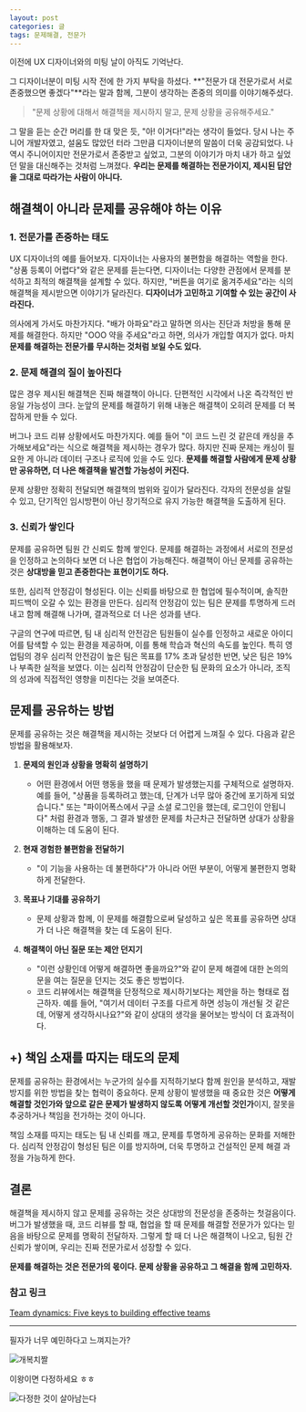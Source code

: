 ```yaml
---
layout: post
categories: 글
tags: 문제해결, 전문가
---
```


이전에 UX 디자이너와의 미팅 날이 아직도 기억난다. 

그 디자이너분이 미팅 시작 전에 한 가지 부탁을 하셨다. **"전문가 대 전문가로서 서로 존중했으면 좋겠다"**라는 말과 함께, 그분이 생각하는 존중의 의미를 이야기해주셨다.

> "문제 상황에 대해서 해결책을 제시하지 말고, 문제 상황을 공유해주세요."

그 말을 듣는 순간 머리를 한 대 맞은 듯, "아! 이거다!"라는 생각이 들었다.
당시 나는 주니어 개발자였고, 설움도 많았던 터라 그만큼 디자이너분의 말씀이 더욱 공감되었다. 나 역시 주니어이지만 전문가로서 존중받고 싶었고, 그분의 이야기가 마치 내가 하고 싶었던 말을 대신해주는 것처럼 느껴졌다. 
**우리는 문제를 해결하는 전문가이지, 제시된 답안을 그대로 따라가는 사람이 아니다.**

## 해결책이 아니라 문제를 공유해야 하는 이유

### 1. 전문가를 존중하는 태도
UX 디자이너의 예를 들어보자. 디자이너는 사용자의 불편함을 해결하는 역할을 한다. "상품 등록이 어렵다"와 같은 문제를 듣는다면, 디자이너는 다양한 관점에서 문제를 분석하고 최적의 해결책을 설계할 수 있다. 하지만, "버튼을 여기로 옮겨주세요"라는 식의 해결책을 제시받으면 이야기가 달라진다. **디자이너가 고민하고 기여할 수 있는 공간이 사라진다.**

의사에게 가서도 마찬가지다. "배가 아파요"라고 말하면 의사는 진단과 처방을 통해 문제를 해결한다. 하지만 "OOO 약을 주세요"라고 하면, 의사가 개입할 여지가 없다. 마치 **문제를 해결하는 전문가를 무시하는 것처럼 보일 수도 있다.**

### 2. 문제 해결의 질이 높아진다
많은 경우 제시된 해결책은 진짜 해결책이 아니다. 단편적인 시각에서 나온 즉각적인 반응일 가능성이 크다. 눈앞의 문제를 해결하기 위해 내놓은 해결책이 오히려 문제를 더 복잡하게 만들 수 있다.

버그나 코드 리뷰 상황에서도 마찬가지다. 예를 들어 "이 코드 느린 것 같은데 캐싱을 추가해보세요"라는 식으로 해결책을 제시하는 경우가 많다. 하지만 진짜 문제는 캐싱이 필요한 게 아니라 데이터 구조나 로직에 있을 수도 있다. **문제를 해결할 사람에게 문제 상황만 공유하면, 더 나은 해결책을 발견할 가능성이 커진다.**

문제 상황만 정확히 전달되면 해결책의 범위와 깊이가 달라진다. 각자의 전문성을 살릴 수 있고, 단기적인 임시방편이 아닌 장기적으로 유지 가능한 해결책을 도출하게 된다.

### 3. 신뢰가 쌓인다
문제를 공유하면 팀원 간 신뢰도 함께 쌓인다. 문제를 해결하는 과정에서 서로의 전문성을 인정하고 논의하다 보면 더 나은 협업이 가능해진다. 해결책이 아닌 문제를 공유하는 것은 **상대방을 믿고 존중한다는 표현이기도 하다.**

또한, 심리적 안정감이 형성된다. 이는 신뢰를 바탕으로 한 협업에 필수적이며, 솔직한 피드백이 오갈 수 있는 환경을 만든다. 심리적 안정감이 있는 팀은 문제를 투명하게 드러내고 함께 해결해 나가며, 결과적으로 더 나은 성과를 낸다.

구글의 연구에 따르면, 팀 내 심리적 안전감은 팀원들이 실수를 인정하고 새로운 아이디어를 탐색할 수 있는 환경을 제공하며, 이를 통해 학습과 혁신의 속도를 높인다. 특히 영업팀의 경우 심리적 안전감이 높은 팀은 목표를 17% 초과 달성한 반면, 낮은 팀은 19%나 부족한 실적을 보였다. 이는 심리적 안정감이 단순한 팀 문화의 요소가 아니라, 조직의 성과에 직접적인 영향을 미친다는 것을 보여준다.

## 문제를 공유하는 방법

문제를 공유하는 것은 해결책을 제시하는 것보다 더 어렵게 느껴질 수 있다. 다음과 같은 방법을 활용해보자.

1. **문제의 원인과 상황을 명확히 설명하기**
   - 어떤 환경에서 어떤 행동을 했을 때 문제가 발생했는지를 구체적으로 설명하자. 예를 들어, "상품을 등록하려고 했는데, 단계가 너무 많아 중간에 포기하게 되었습니다." 또는 "파이어폭스에서 구글 소셜 로그인을 했는데, 로그인이 안됩니다" 처럼 환경과 행동, 그 결과 발생한 문제를 차근차근 전달하면 상대가 상황을 이해하는 데 도움이 된다.

2. **현재 경험한 불편함을 전달하기**
   - "이 기능을 사용하는 데 불편하다"가 아니라 어떤 부분이, 어떻게 불편한지 명확하게 전달한다.

3. **목표나 기대를 공유하기**
   - 문제 상황과 함께, 이 문제를 해결함으로써 달성하고 싶은 목표를 공유하면 상대가 더 나은 해결책을 찾는 데 도움이 된다.

4. **해결책이 아닌 질문 또는 제안 던지기**
   - "이런 상황인데 어떻게 해결하면 좋을까요?"와 같이 문제 해결에 대한 논의의 문을 여는 질문을 던지는 것도 좋은 방법이다.
   - 코드 리뷰에서는 해결책을 단정적으로 제시하기보다는 제안을 하는 형태로 접근하자. 예를 들어, "여기서 데이터 구조를 다르게 하면 성능이 개선될 것 같은데, 어떻게 생각하시나요?"와 같이 상대의 생각을 물어보는 방식이 더 효과적이다.

## +) 책임 소재를 따지는 태도의 문제

문제를 공유하는 환경에서는 누군가의 실수를 지적하기보다 함께 원인을 분석하고, 재발 방지를 위한 방법을 찾는 협력이 중요하다. 문제 상황이 발생했을 때 중요한 것은 **어떻게 해결할 것인가와 앞으로 같은 문제가 발생하지 않도록 어떻게 개선할 것인가**이지, 잘못을 추궁하거나 책임을 전가하는 것이 아니다.

책임 소재를 따지는 태도는 팀 내 신뢰를 깨고, 문제를 투명하게 공유하는 문화를 저해한다. 심리적 안정감이 형성된 팀은 이를 방지하며, 더욱 투명하고 건설적인 문제 해결 과정을 가능하게 한다.


## 결론
해결책을 제시하지 않고 문제를 공유하는 것은 상대방의 전문성을 존중하는 첫걸음이다. 버그가 발생했을 때, 코드 리뷰를 할 때, 협업을 할 때 문제를 해결할 전문가가 있다는 믿음을 바탕으로 문제를 명확히 전달하자. 그렇게 할 때 더 나은 해결책이 나오고, 팀원 간 신뢰가 쌓이며, 우리는 진짜 전문가로서 성장할 수 있다.

**문제를 해결하는 것은 전문가의 몫이다. 문제 상황을 공유하고 그 해결을 함께 고민하자.**

### 참고 링크 
[Team dynamics: Five keys to building effective teams](https://www.thinkwithgoogle.com/intl/en-emea/future-of-marketing/management-and-culture/five-dynamics-effective-team/)

***

필자가 너무 예민하다고 느껴지는가? 

![개복치짤](https://i.pinimg.com/736x/20/91/bb/2091bb5e5a7fbb1245335baf6ea4393c.jpg)

이왕이면 다정하세요 ㅎㅎ 

![다정한 것이 살아남는다](https://contents.kyobobook.co.kr/sih/fit-in/458x0/pdt/9791197413025.jpg)
